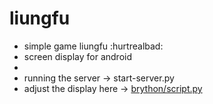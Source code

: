 # liungfu
- simple game liungfu :hurtrealbad:
- screen display for android
-
- running the server -> start-server.py
- adjust the display here -> <a href="https://github.com/ExsoKamabay/liungfu/blob/main/brython/script.py">brython/script.py</a>
